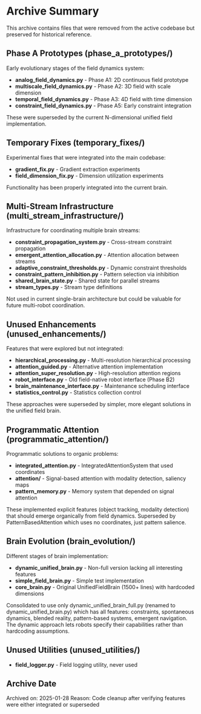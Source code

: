 # Archive Summary

This archive contains files that were removed from the active codebase but preserved for historical reference.

## Phase A Prototypes (phase_a_prototypes/)
Early evolutionary stages of the field dynamics system:
- **analog_field_dynamics.py** - Phase A1: 2D continuous field prototype
- **multiscale_field_dynamics.py** - Phase A2: 3D field with scale dimension
- **temporal_field_dynamics.py** - Phase A3: 4D field with time dimension
- **constraint_field_dynamics.py** - Phase A5: Early constraint integration

These were superseded by the current N-dimensional unified field implementation.

## Temporary Fixes (temporary_fixes/)
Experimental fixes that were integrated into the main codebase:
- **gradient_fix.py** - Gradient extraction experiments
- **field_dimension_fix.py** - Dimension utilization experiments

Functionality has been properly integrated into the current brain.

## Multi-Stream Infrastructure (multi_stream_infrastructure/)
Infrastructure for coordinating multiple brain streams:
- **constraint_propagation_system.py** - Cross-stream constraint propagation
- **emergent_attention_allocation.py** - Attention allocation between streams
- **adaptive_constraint_thresholds.py** - Dynamic constraint thresholds
- **constraint_pattern_inhibition.py** - Pattern selection via inhibition
- **shared_brain_state.py** - Shared state for parallel streams
- **stream_types.py** - Stream type definitions

Not used in current single-brain architecture but could be valuable for future multi-robot coordination.

## Unused Enhancements (unused_enhancements/)
Features that were explored but not integrated:
- **hierarchical_processing.py** - Multi-resolution hierarchical processing
- **attention_guided.py** - Alternative attention implementation
- **attention_super_resolution.py** - High-resolution attention regions
- **robot_interface.py** - Old field-native robot interface (Phase B2)
- **brain_maintenance_interface.py** - Maintenance scheduling interface
- **statistics_control.py** - Statistics collection control

These approaches were superseded by simpler, more elegant solutions in the unified field brain.

## Programmatic Attention (programmatic_attention/)
Programmatic solutions to organic problems:
- **integrated_attention.py** - IntegratedAttentionSystem that used coordinates
- **attention/** - Signal-based attention with modality detection, saliency maps
- **pattern_memory.py** - Memory system that depended on signal attention

These implemented explicit features (object tracking, modality detection) that should emerge organically from field dynamics. Superseded by PatternBasedAttention which uses no coordinates, just pattern salience.

## Brain Evolution (brain_evolution/)
Different stages of brain implementation:
- **dynamic_unified_brain.py** - Non-full version lacking all interesting features
- **simple_field_brain.py** - Simple test implementation
- **core_brain.py** - Original UnifiedFieldBrain (1500+ lines) with hardcoded dimensions

Consolidated to use only dynamic_unified_brain_full.py (renamed to dynamic_unified_brain.py) which has all features: constraints, spontaneous dynamics, blended reality, pattern-based systems, emergent navigation. The dynamic approach lets robots specify their capabilities rather than hardcoding assumptions.

## Unused Utilities (unused_utilities/)
- **field_logger.py** - Field logging utility, never used

## Archive Date
Archived on: 2025-01-28
Reason: Code cleanup after verifying features were either integrated or superseded